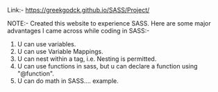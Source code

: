 Link:- https://greekgodck.github.io/SASS/Project/

NOTE:- Created this website to experience SASS. 
Here are some major advantages I came across while coding in SASS:-
  1. U can use variables.
  2. U can use Variable Mappings.
  3. U can nest within a tag, i.e. Nesting is permitted.
  4. U can use functions in sass, but u can declare a function using "@function".
  5. U can do math in SASS.... example.
  
